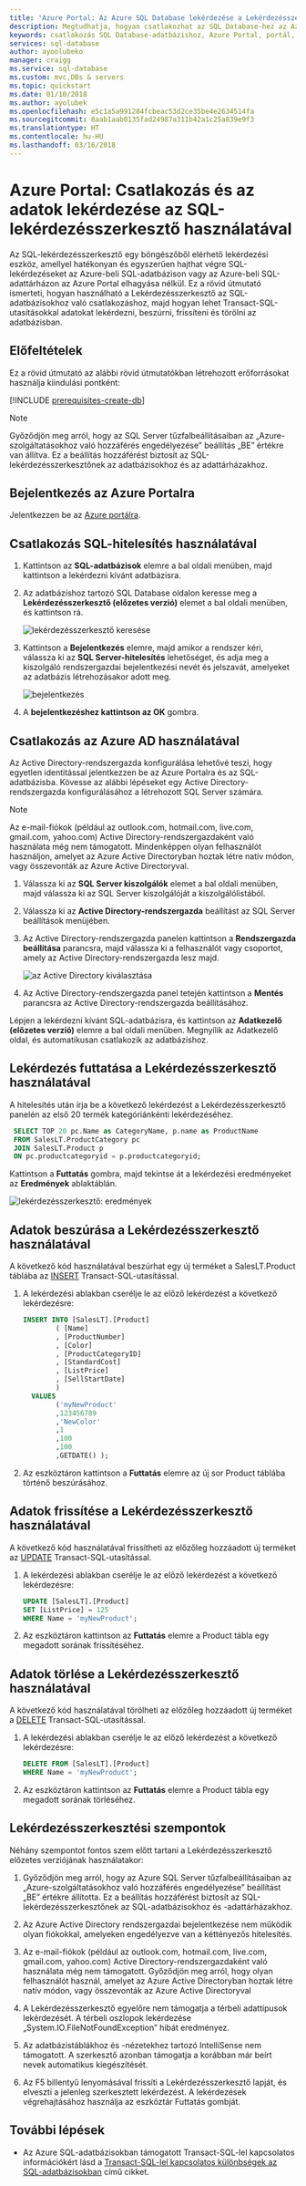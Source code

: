 ```yaml
---
title: 'Azure Portal: Az Azure SQL Database lekérdezése a Lekérdezésszerkesztő használatával | Microsoft Docs'
description: Megtudhatja, hogyan csatlakozhat az SQL Database-hez az Azure Portalon az SQL-lekérdezésszerkesztő segítségével. Ezután futtasson Transact-SQL (T-SQL) utasításokat az adatok lekérdezéséhez és szerkesztéséhez.
keywords: csatlakozás SQL Database-adatbázishoz, Azure Portal, portál, lekérdezésszerkesztő
services: sql-database
author: ayoolubeko
manager: craigg
ms.service: sql-database
ms.custom: mvc,DBs & servers
ms.topic: quickstart
ms.date: 01/10/2018
ms.author: ayolubek
ms.openlocfilehash: e5c1a5a991284fcbeac53d2ce35be4e2634514fa
ms.sourcegitcommit: 8aab1aab0135fad24987a311b42a1c25a839e9f3
ms.translationtype: HT
ms.contentlocale: hu-HU
ms.lasthandoff: 03/16/2018
---
```

# <a name="azure-portal-use-the-sql-query-editor-to-connect-and-query-data"></a>Azure Portal: Csatlakozás és az adatok lekérdezése az SQL-lekérdezésszerkesztő használatával

Az SQL-lekérdezésszerkesztő egy böngészőből elérhető lekérdezési eszköz, amellyel hatékonyan és egyszerűen hajthat végre SQL-lekérdezéseket az Azure-beli SQL-adatbázison vagy az Azure-beli SQL-adattárházon az Azure Portal elhagyása nélkül. Ez a rövid útmutató ismerteti, hogyan használható a Lekérdezésszerkesztő az SQL-adatbázisokhoz való csatlakozáshoz, majd hogyan lehet Transact-SQL-utasításokkal adatokat lekérdezni, beszúrni, frissíteni és törölni az adatbázisban.

## <a name="prerequisites"></a>Előfeltételek

Ez a rövid útmutató az alábbi rövid útmutatókban létrehozott erőforrásokat használja kiindulási pontként:

[!INCLUDE [prerequisites-create-db](../../includes/sql-database-connect-query-prerequisites-create-db-includes.md)]

> [!NOTE]
> Győződjön meg arról, hogy az SQL Server tűzfalbeállításaiban az „Azure-szolgáltatásokhoz való hozzáférés engedélyezése” beállítás „BE” értékre van állítva. Ez a beállítás hozzáférést biztosít az SQL-lekérdezésszerkesztőnek az adatbázisokhoz és az adattárházakhoz.

## <a name="log-in-to-the-azure-portal"></a>Bejelentkezés az Azure Portalra

Jelentkezzen be az [Azure portálra](https://portal.azure.com/).


## <a name="connect-using-sql-authentication"></a>Csatlakozás SQL-hitelesítés használatával

1. Kattintson az **SQL-adatbázisok** elemre a bal oldali menüben, majd kattintson a lekérdezni kívánt adatbázisra.

2. Az adatbázishoz tartozó SQL Database oldalon keresse meg a **Lekérdezésszerkesztő (előzetes verzió)** elemet a bal oldali menüben, és kattintson rá.

    ![lekérdezésszerkesztő keresése](./media/sql-database-connect-query-portal/find-query-editor.PNG)

3. Kattintson a **Bejelentkezés** elemre, majd amikor a rendszer kéri, válassza ki az **SQL Server-hitelesítés** lehetőséget, és adja meg a kiszolgáló rendszergazdai bejelentkezési nevét és jelszavát, amelyeket az adatbázis létrehozásakor adott meg.

    ![bejelentkezés](./media/sql-database-connect-query-portal/login-menu.png)

4. A **bejelentkezéshez kattintson az OK** gombra.


## <a name="connect-using-azure-ad"></a>Csatlakozás az Azure AD használatával

Az Active Directory-rendszergazda konfigurálása lehetővé teszi, hogy egyetlen identitással jelentkezzen be az Azure Portalra és az SQL-adatbázisba. Kövesse az alábbi lépéseket egy Active Directory-rendszergazda konfigurálásához a létrehozott SQL Server számára.

> [!NOTE]
> Az e-mail-fiókok (például az outlook.com, hotmail.com, live.com, gmail.com, yahoo.com) Active Directory-rendszergazdaként való használata még nem támogatott. Mindenképpen olyan felhasználót használjon, amelyet az Azure Active Directoryban hoztak létre natív módon, vagy összevonták az Azure Active Directoryval.

1. Válassza ki az **SQL Server kiszolgálók** elemet a bal oldali menüben, majd válassza ki az SQL Server kiszolgálóját a kiszolgálólistából.

2. Válassza ki az **Active Directory-rendszergazda** beállítást az SQL Server beállítások menüjében.

3. Az Active Directory-rendszergazda panelen kattintson a **Rendszergazda beállítása** parancsra, majd válassza ki a felhasználót vagy csoportot, amely az Active Directory-rendszergazda lesz majd.

    ![az Active Directory kiválasztása](./media/sql-database-connect-query-portal/select-active-directory.png)

4. Az Active Directory-rendszergazda panel tetején kattintson a **Mentés** parancsra az Active Directory-rendszergazda beállításához.

Lépjen a lekérdezni kívánt SQL-adatbázisra, és kattintson az **Adatkezelő (előzetes verzió)** elemre a bal oldali menüben. Megnyílik az Adatkezelő oldal, és automatikusan csatlakozik az adatbázishoz.


## <a name="run-query-using-query-editor"></a>Lekérdezés futtatása a Lekérdezésszerkesztő használatával

A hitelesítés után írja be a következő lekérdezést a Lekérdezésszerkesztő panelén az első 20 termék kategóriánkénti lekérdezéséhez.

```sql
 SELECT TOP 20 pc.Name as CategoryName, p.name as ProductName
 FROM SalesLT.ProductCategory pc
 JOIN SalesLT.Product p
 ON pc.productcategoryid = p.productcategoryid;
```

Kattintson a **Futtatás** gombra, majd tekintse át a lekérdezési eredményeket az **Eredmények** ablaktáblán.

![lekérdezésszerkesztő: eredmények](./media/sql-database-connect-query-portal/query-editor-results.png)

## <a name="insert-data-using-query-editor"></a>Adatok beszúrása a Lekérdezésszerkesztő használatával

A következő kód használatával beszúrhat egy új terméket a SalesLT.Product táblába az [INSERT](https://msdn.microsoft.com/library/ms174335.aspx) Transact-SQL-utasítással.

1. A lekérdezési ablakban cserélje le az előző lekérdezést a következő lekérdezésre:

   ```sql
   INSERT INTO [SalesLT].[Product]
           ( [Name]
           , [ProductNumber]
           , [Color]
           , [ProductCategoryID]
           , [StandardCost]
           , [ListPrice]
           , [SellStartDate]
           )
     VALUES
           ('myNewProduct'
           ,123456789
           ,'NewColor'
           ,1
           ,100
           ,100
           ,GETDATE() );
   ```

2. Az eszköztáron kattintson a **Futtatás** elemre az új sor Product táblába történő beszúrásához.

## <a name="update-data-using-query-editor"></a>Adatok frissítése a Lekérdezésszerkesztő használatával

A következő kód használatával frissítheti az előzőleg hozzáadott új terméket az [UPDATE](https://msdn.microsoft.com/library/ms177523.aspx) Transact-SQL-utasítással.

1. A lekérdezési ablakban cserélje le az előző lekérdezést a következő lekérdezésre:

   ```sql
   UPDATE [SalesLT].[Product]
   SET [ListPrice] = 125
   WHERE Name = 'myNewProduct';
   ```

2. Az eszköztáron kattintson az **Futtatás** elemre a Product tábla egy megadott sorának frissítéséhez.

## <a name="delete-data-using-query-editor"></a>Adatok törlése a Lekérdezésszerkesztő használatával

A következő kód használatával törölheti az előzőleg hozzáadott új terméket a [DELETE](https://msdn.microsoft.com/library/ms189835.aspx) Transact-SQL-utasítással.

1. A lekérdezési ablakban cserélje le az előző lekérdezést a következő lekérdezésre:

   ```sql
   DELETE FROM [SalesLT].[Product]
   WHERE Name = 'myNewProduct';
   ```

2. Az eszköztáron kattintson az **Futtatás** elemre a Product tábla egy megadott sorának törléséhez.


## <a name="query-editor-considerations"></a>Lekérdezésszerkesztési szempontok

Néhány szempontot fontos szem előtt tartani a Lekérdezésszerkesztő előzetes verziójának használatakor:

1. Győződjön meg arról, hogy az Azure SQL Server tűzfalbeállításaiban az „Azure-szolgáltatásokhoz való hozzáférés engedélyezése” beállítást „BE” értékre állította. Ez a beállítás hozzáférést biztosít az SQL-lekérdezésszerkesztőnek az SQL-adatbázisokhoz és -adattárházakhoz.

2. Az Azure Active Directory rendszergazdai bejelentkezése nem működik olyan fiókokkal, amelyeken engedélyezve van a kéttényezős hitelesítés.

3. Az e-mail-fiókok (például az outlook.com, hotmail.com, live.com, gmail.com, yahoo.com) Active Directory-rendszergazdaként való használata még nem támogatott. Győződjön meg arról, hogy olyan felhasználót használ, amelyet az Azure Active Directoryban hoztak létre natív módon, vagy összevonták az Azure Active Directoryval

4. A Lekérdezésszerkesztő egyelőre nem támogatja a térbeli adattípusok lekérdezését. A térbeli oszlopok lekérdezése „System.IO.FileNotFoundException” hibát eredményez.

5. Az adatbázistáblákhoz és -nézetekhez tartozó IntelliSense nem támogatott. A szerkesztő azonban támogatja a korábban már beírt nevek automatikus kiegészítését.

6. Az F5 billentyű lenyomásával frissíti a Lekérdezésszerkesztő lapját, és elveszti a jelenleg szerkesztett lekérdezést. A lekérdezések végrehajtásához használja az eszköztár Futtatás gombját.


## <a name="next-steps"></a>További lépések

- Az Azure SQL-adatbázisokban támogatott Transact-SQL-lel kapcsolatos információkért lásd a [Transact-SQL-lel kapcsolatos különbségek az SQL-adatbázisokban](sql-database-transact-sql-information.md) című cikket.
